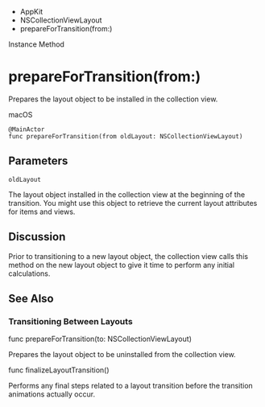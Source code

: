 

- AppKit
- NSCollectionViewLayout
-  prepareForTransition(from:) 

Instance Method

# prepareForTransition(from:)

Prepares the layout object to be installed in the collection view.

macOS

``` source
@MainActor
func prepareForTransition(from oldLayout: NSCollectionViewLayout)
```

## Parameters 

`oldLayout`  

The layout object installed in the collection view at the beginning of the transition. You might use this object to retrieve the current layout attributes for items and views.

## Discussion

Prior to transitioning to a new layout object, the collection view calls this method on the new layout object to give it time to perform any initial calculations.

## See Also

### Transitioning Between Layouts

func prepareForTransition(to: NSCollectionViewLayout)

Prepares the layout object to be uninstalled from the collection view.

func finalizeLayoutTransition()

Performs any final steps related to a layout transition before the transition animations actually occur.

